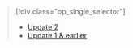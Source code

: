 > [!div class="op_single_selector"]
> * [Update 2](../articles/storsimple/storsimple-manage-jobs-u2.md)
> * [Update 1 & earlier](../articles/storsimple/storsimple-manage-jobs.md)
> 
> 

